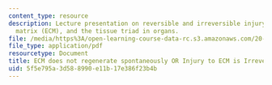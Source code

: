```yaml
---
content_type: resource
description: Lecture presentation on reversible and irreversible injury,  the extracellular
  matrix (ECM), and the tissue triad in organs.
file: /media/https%3A/open-learning-course-data-rc.s3.amazonaws.com/20-441j-biomaterials-tissue-interactions-fall-2009/5f5e795a3d588990e11b17e386f23b4b_MIT20_441JF09_lec06_iy.pdf
file_type: application/pdf
resourcetype: Document
title: ECM does not regenerate spontaneously OR Injury to ECM is Irreversible
uid: 5f5e795a-3d58-8990-e11b-17e386f23b4b
---
```

